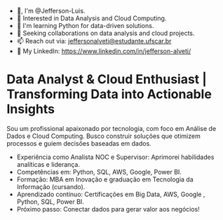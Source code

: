 - 👋, I'm @Jefferson-Luis.
- 👀 Interested in Data Analysis and Cloud Computing.
- 🌱 I'm learning Python for data-driven solutions.
- 💞️ Seeking collaborations on data analysis and cloud projects.
- 📫 Reach out via: jeffersonalveti@estudante.ufscar.br
- 💼 My LinkedIn: https://www.linkedin.com/in/jefferson-alveti/
  
# Data Analyst & Cloud Enthusiast | Transforming Data into Actionable Insights

Sou um profissional apaixonado por tecnologia, com foco em Análise de Dados e Cloud Computing. Busco construir soluções que otimizem processos e guiem decisões baseadas em dados.
  * Experiência como Analista NOC e Supervisor:  Aprimorei habilidades analíticas e liderança.
  * Competências em: Python, SQL, AWS, Google, Power BI.
  * Formação: MBA em Inovação e graduação em Tecnologia da Informação (cursando). 
  * Aprendizado contínuo:  Certificações em  Big Data, AWS, Google , Python, SQL, Power BI.
  * Próximo passo: Conectar dados para gerar valor aos negócios!
